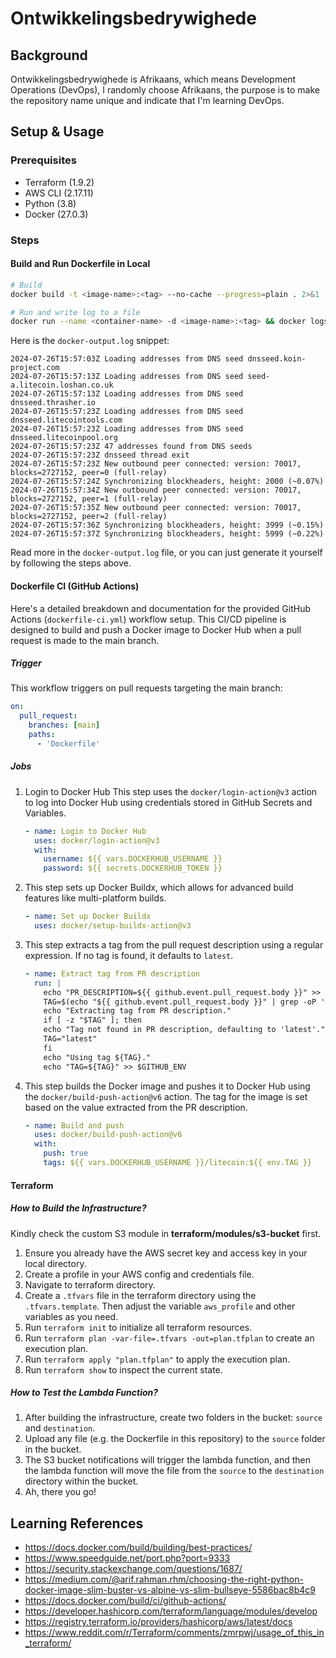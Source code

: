 # Ontwikkelingsbedrywighede

## Background
Ontwikkelingsbedrywighede is Afrikaans, which means Development Operations (DevOps), I randomly choose Afrikaans, the purpose is to make the repository name unique and indicate that I'm learning DevOps.

## Setup & Usage
### Prerequisites
- Terraform (1.9.2)
- AWS CLI (2.17.11)
- Python (3.8)
- Docker (27.0.3)

### Steps
#### Build and Run Dockerfile in Local
```sh
# Build 
docker build -t <image-name>:<tag> --no-cache --progress=plain . 2>&1 | tee docker-build.log

# Run and write log to a file
docker run --name <container-name> -d <image-name>:<tag> && docker logs -f <container-name> > docker-output.log 2>&1
```
Here is the `docker-output.log` snippet:
```log
2024-07-26T15:57:03Z Loading addresses from DNS seed dnsseed.koin-project.com
2024-07-26T15:57:13Z Loading addresses from DNS seed seed-a.litecoin.loshan.co.uk
2024-07-26T15:57:13Z Loading addresses from DNS seed dnsseed.thrasher.io
2024-07-26T15:57:23Z Loading addresses from DNS seed dnsseed.litecointools.com
2024-07-26T15:57:23Z Loading addresses from DNS seed dnsseed.litecoinpool.org
2024-07-26T15:57:23Z 47 addresses found from DNS seeds
2024-07-26T15:57:23Z dnsseed thread exit
2024-07-26T15:57:23Z New outbound peer connected: version: 70017, blocks=2727152, peer=0 (full-relay)
2024-07-26T15:57:24Z Synchronizing blockheaders, height: 2000 (~0.07%)
2024-07-26T15:57:34Z New outbound peer connected: version: 70017, blocks=2727152, peer=1 (full-relay)
2024-07-26T15:57:35Z New outbound peer connected: version: 70017, blocks=2727152, peer=2 (full-relay)
2024-07-26T15:57:36Z Synchronizing blockheaders, height: 3999 (~0.15%)
2024-07-26T15:57:37Z Synchronizing blockheaders, height: 5999 (~0.22%)
```

Read more in the `docker-output.log` file, or you can just generate it yourself by following the steps above.

#### Dockerfile CI (GitHub Actions)
Here's a detailed breakdown and documentation for the provided GitHub Actions (`dockerfile-ci.yml`) workflow setup. This CI/CD pipeline is designed to build and push a Docker image to Docker Hub when a pull request is made to the main branch.

##### Trigger
This workflow triggers on pull requests targeting the main branch:
```yaml
on:
  pull_request:
    branches: [main]
    paths:
      - 'Dockerfile'
```
##### Jobs
1. Login to Docker Hub
This step uses the `docker/login-action@v3` action to log into Docker Hub using credentials stored in GitHub Secrets and Variables.
    ```yaml
    - name: Login to Docker Hub
      uses: docker/login-action@v3
      with:
        username: ${{ vars.DOCKERHUB_USERNAME }}
        password: ${{ secrets.DOCKERHUB_TOKEN }}
    ```
2. This step sets up Docker Buildx, which allows for advanced build features like multi-platform builds.
    ```yaml
    - name: Set up Docker Buildx
      uses: docker/setup-buildx-action@v3
    ```
3. This step extracts a tag from the pull request description using a regular expression. If no tag is found, it defaults to `latest`.

    ```yaml
    - name: Extract tag from PR description
      run: |
        echo "PR_DESCRIPTION=${{ github.event.pull_request.body }}" >> $GITHUB_ENV
        TAG=$(echo "${{ github.event.pull_request.body }}" | grep -oP '(?<=Tag: )\S+')
        echo "Extracting tag from PR description."
        if [ -z "$TAG" ]; then
        echo "Tag not found in PR description, defaulting to 'latest'."
        TAG="latest"
        fi
        echo "Using tag ${TAG}."
        echo "TAG=${TAG}" >> $GITHUB_ENV
    ```
4. This step builds the Docker image and pushes it to Docker Hub using the `docker/build-push-action@v6` action. The tag for the image is set based on the value extracted from the PR description.
    ```yaml
    - name: Build and push
      uses: docker/build-push-action@v6
      with:
        push: true
        tags: ${{ vars.DOCKERHUB_USERNAME }}/litecoin:${{ env.TAG }}
    ```

#### Terraform
##### How to Build the Infrastructure?
Kindly check the custom S3 module in **terraform/modules/s3-bucket** first.
1. Ensure you already have the AWS secret key and access key in your local directory.
2. Create a profile in your AWS config and credentials file. 
3. Navigate to terraform directory.
4. Create a `.tfvars` file in the terraform directory using the `.tfvars.template`. Then adjust the variable `aws_profile` and other variables as you need.
5. Run `terraform init` to initialize all terraform resources.
6. Run `terraform plan -var-file=.tfvars -out=plan.tfplan` to create an execution plan.
7. Run `terraform apply "plan.tfplan"` to apply the execution plan.
8. Run `terraform show` to inspect the current state.

##### How to Test the Lambda Function?
1. After building the infrastructure, create two folders in the bucket: `source` and `destination`.
2. Upload any file (e.g. the Dockerfile in this repository) to the `source` folder in the bucket.
3. The S3 bucket notifications will trigger the lambda function, and then the lambda function will move the file from the `source` to the `destination` directory within the bucket.
4. Ah, there you go!

## Learning References
- https://docs.docker.com/build/building/best-practices/
- https://www.speedguide.net/port.php?port=9333
- https://security.stackexchange.com/questions/1687/
- https://medium.com/@arif.rahman.rhm/choosing-the-right-python-docker-image-slim-buster-vs-alpine-vs-slim-bullseye-5586bac8b4c9
- https://docs.docker.com/build/ci/github-actions/
- https://developer.hashicorp.com/terraform/language/modules/develop
- https://registry.terraform.io/providers/hashicorp/aws/latest/docs
- https://www.reddit.com/r/Terraform/comments/zmrpwj/usage_of_this_in_terraform/
